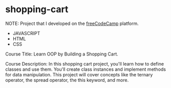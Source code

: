 # shopping-cart

NOTE: Project that I developed on the [freeCodeCamp](https://www.freecodecamp.org/demetrius7) platform.

- JAVASCRIPT
- HTML
- CSS

Course Title: Learn OOP by Building a Shopping Cart.

Course Description: In this shopping cart project, you'll learn how to define classes and use them. You'll create class instances and implement methods for data manipulation. This project will cover concepts like the ternary operator, the spread operator, the this keyword, and more.
